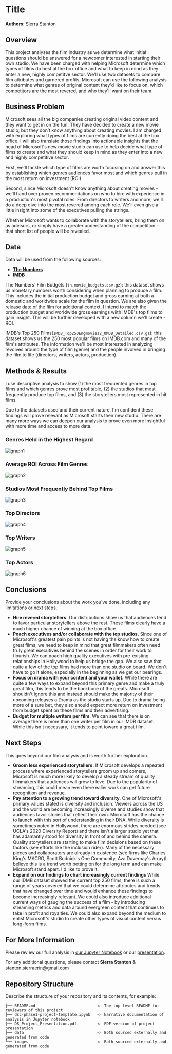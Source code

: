 # Title

**Authors**: Sierra Stanton

## Overview

This project analyses the film industry as we determine what initial questions should be answered for a newcomer interested in starting their own studio. We have been charged with helping Microsoft determine which types of films do best at the box office and what to keep in mind as they enter a new, highly competitve sector. We'll use two datasets to compare film attributes and garnered profits. Microsoft can use the following analysis to determine what genres of original content they'd like to focus on, which competitors are the most revered, and who they'll want on their team.

## Business Problem

Microsoft sees all the big companies creating original video content and they want to get in on the fun. They have decided to create a new movie studio, but they don’t know anything about creating movies. I am charged with exploring what types of films are currently doing the best at the box office. I will also translate those findings into actionable insights that the head of Microsoft's new movie studio can use to help decide what type of films to create and what they should keep in mind as they enter into a new and highly competitive sector.

First, we'll tackle which type of films are worth focusing on and answer this by establishing which genres audiences favor most and which genres pull in the most return on investment (ROI).

Second, since Microsoft doesn't know anything about creating movies - we'll hand over proven recommendations on who to hire with experience in a production's most pivotal roles. From directors to writers and more, we'll do a deep dive into the most revered among each role. We'll even give a little insight into some of the executives pulling the strings. 

Whether Microsoft wants to collaborate with the storytellers, bring them on as advisors, or simply have a greater understanding of the competition - that short list of people will be revealed.

## Data

Data will be used from the following sources:
* __[The Numbers](https://the-numbers.com)__
* __[IMDB](https://imdb.com)__

The Numbers' Film Budgets (`tn.movie_budgets.csv.gz`): this dataset shows us monetary numbers worth considering when planning to produce a film. This includes the initial production budget and gross earning at both a domestic and worldwide scale for the film in question. We are also given the release date of the film for additional context. I intend to match the production budget and worldwide gross earnings wiith IMDB's top films to gain insight. This will be further developed with a new column we'll create - ROI.

IMDB's Top 250 Films(`IMDB_Top250Engmovies2_OMDB_Detailed.csv.gz`): this dataset shows us the 250 most popular films on IMDB.com and many of the film's attributes. The information we'll be most interested in analyzing revolves around the type of film (genre) and the people involved in bringing the film to life (directors, writers, actors, production).

## Methods & Results

I use descriptive analysis to show (1) the most frequented genres in top films and which genres prove most profitable, (2) the studios that most frequently produce top films, and (3) the storytellers most represented in hit films.

Due to the datasets used and their current nature, I'm confident these findings will prove relevant as Microsoft starts their new studio. There are many more ways we can deepen our analysis to prove even more insightful with more time and access to more data.

### Genres Held in the Highest Regard
![graph1](./images/visual_top_genre.png)

### Average ROI Across Film Genres
![graph2](./images/visual_roi_across_genres.png)

### Studios Most Frequently Behind Top Films
![graph3](./images/visual_top_studios.png)

### Top Directors
![graph4](./images/visual_top_actors.png)

### Top Writers
![graph5](./images/visual_top_writers.png)

### Top Actors
![graph6](./images/visual_top_actors.png)

## Conclusions

Provide your conclusions about the work you've done, including any limitations or next steps.

* **Hire revered storytellers.** Our distributions show us that audiences tend to favor particular storytellers above the rest. These films clearly have a much higher chance of winning at the box office.
* **Poach executives and/or collaborate with the top studios.** Since one of Microsoft's greatest pain points is not having the know how to create great films, we need to keep in mind that great filmmakers often need truly great executives behind the scenes in order for their work to flourish. We can poach high quality executives with pre-existing relationships in Hollywood to help us bridge the gap. We also saw that quite a few of the top films had more than one studio on board. We don't have to go it alone, especially in the beginning as we get our bearings.
* **Focus on drama with your content and your wallet.** While there are quite a few ways to expand beyond this primary genre and make a truly great film, this tends to be the backbone of the greats. Microsoft shouldn't ignore this and instead should make the majority of their upcoming releases a Drama as the studio starts up. Due to drama being more of a sure bet, they also should expect more return on investment from budget spent on these films and their advertising.
* **Budget for multiple writers per film.** We can see that there is on average there is more than one writer per film in our IMDB dataset. While this isn't necessary, it tends to point toward a great film.

## Next Steps

This goes beyond our film analysis and is worth further exploration.

* **Groom less experienced storytellers.** If Microsoft develops a repeated process where experienced storytellers groom up and comers, Microsoft is much more likely to develop a steady stream of quality filmmakers that audiences will grow to love. Due to the popularity of streaming, this could mean even there ealier work can get future recognition and revenue.
* **Pay attention to a growing trend toward diversity.** One of Microsoft's primary values stated is diversity and inclusion. Viewers across the US and the world are becoming increasingly diverse and studies show that audiences favor stories that reflect their own. Microsoft has the chance to launch with this sort of understanding in their DNA. While diversity is sometimes noted in Hollywood, there are enormous strides needed (see UCLA's 2020 Diversity Report) and there isn't a larger studio yet that has adamantly stood for diversity in front of and behind the camera. Quality storytellers are starting to make film decisions based on these factors (see efforts like the inclusion rider). Many of the necessary pieces and collaborators are already in existence (see firms like Charles King's MACRO, Scott Budnick's One Community, Ava Duvernay's Array)I believe this is a trend worth betting on for the long term and can make Microsoft stand apart. I'd like to prove it.
* **Expand on our findings to chart increasingly current findings** While our IDMB dataset showed the current top 250 films, there is such a range of years covered that we could determine attributes and trends that have changed over time and would enhance these findings to become increasingly relevant. We could also introduce additional current ways of gauging the success of a film - by introducing streaming metrics and data around evergreen content that continues to take in profit and royalties. We could also expand beyond the medium to enlist Microsoft's studio to create other types of visual content versus long-form films.

## For More Information

Please review our full analysis in [our Jupyter Notebook](./dsc-film-analysis-project.ipynb) or our [presentation](./DS_Project_Presentation.pdf).

For any additional questions, please contact **Sierra Stanton** & stanton.sierraerin@gmail.com

## Repository Structure

Describe the structure of your repository and its contents, for example:

```
├── README.md                           <- The top-level README for reviewers of this project
├── dsc-phase1-project-template.ipynb   <- Narrative documentation of analysis in Jupyter notebook
├── DS_Project_Presentation.pdf         <- PDF version of project presentation
├── data                                <- Both sourced externally and generated from code
└── images                              <- Both sourced externally and generated from code
```
